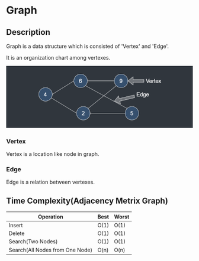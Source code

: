 # Graph

## Description

Graph is a data structure which is consisted of 'Vertex' and 'Edge'.

It is an organization chart among vertexes.

![Graph](../img/graph.png)

### Vertex

Vertex is a location like node in graph.

### Edge

Edge is a relation between vertexes.

## Time Complexity(Adjacency Metrix Graph)

| Operation                       | Best | Worst |
|---------------------------------|------|-------|
| Insert                          | O(1) | O(1)  |
| Delete                          | O(1) | O(1)  |
| Search(Two Nodes)               | O(1) | O(1)  |
| Search(All Nodes from One Node) | O(n) | O(n)  |
